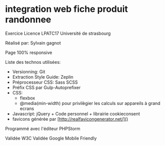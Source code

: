 # integration web fiche produit randonnee
Exercice Licence LPATC17 Université de strasbourg

Réalisé par: Sylvain gagnot

Page 100% responsive

Liste des technos utilisées:  
- Versionning: Git  
- Extraction Style Guide: Zeplin  
- Préprocesseur CSS: Sass SCSS
- Préfix CSS par Gulp-Autoprefixer
- CSS:
    - flexbox
    - @media(min-width) pour privilègier les calculs sur appareils à grand ecrans
- Javascript: jQuery + Code personnel + librairie cookieconsent
- favicons générée par [http://realfavicongenerator.net/]()

Programmé avec l'éditeur PHPStorm

Validée W3C
Validée Google Mobile Friendly